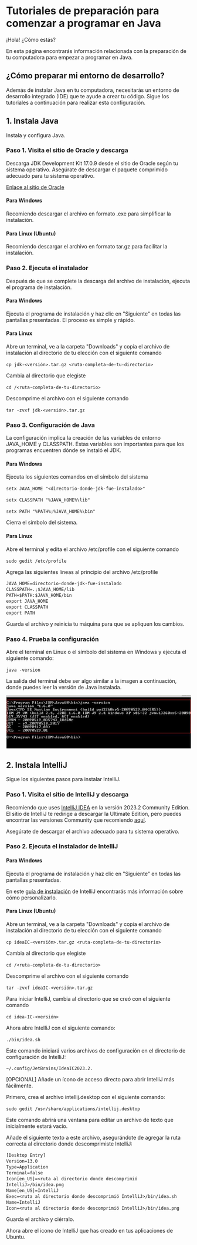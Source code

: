 # Tutoriales de preparación para comenzar a programar en Java

¡Hola! ¿Cómo estás?

En esta página encontrarás información relacionada con la preparación de tu computadora para empezar a programar en Java.

## ¿Cómo preparar mi entorno de desarrollo?

Además de instalar Java en tu computadora, necesitarás un entorno de desarrollo integrado (IDE) que te ayude a crear tu código. Sigue los tutoriales a continuación para realizar esta configuración.

## 1. Instala Java

Instala y configura Java.

### Paso 1. Visita el sitio de Oracle y descarga

Descarga JDK Development Kit 17.0.9 desde el sitio de Oracle según tu sistema operativo.
Asegúrate de descargar el paquete comprimido adecuado para tu sistema operativo.

[Enlace al sitio de Oracle](https://www.oracle.com/java/technologies/downloads/#jdk17-linux)

#### Para Windows

Recomiendo descargar el archivo en formato .exe para simplificar la instalación.

#### Para Linux (Ubuntu)

Recomiendo descargar el archivo en formato tar.gz para facilitar la instalación.

### Paso 2. Ejecuta el instalador

Después de que se complete la descarga del archivo de instalación, ejecuta el programa de instalación.

#### Para Windows

Ejecuta el programa de instalación y haz clic en "Siguiente" en todas las pantallas presentadas. El proceso es simple y rápido.

#### Para Linux

Abre un terminal, ve a la carpeta "Downloads" y copia el archivo de instalación al directorio de tu elección con el siguiente comando

`cp jdk-<versión>.tar.gz <ruta-completa-de-tu-directorio>`

Cambia al directorio que elegiste

`cd /<ruta-completa-de-tu-directorio>`

Descomprime el archivo con el siguiente comando

`tar -zvxf jdk-<versión>.tar.gz`

### Paso 3. Configuración de Java

La configuración implica la creación de las variables de entorno JAVA_HOME y CLASSPATH. Estas variables son importantes para que los programas encuentren dónde se instaló el JDK.

#### Para Windows

Ejecuta los siguientes comandos en el símbolo del sistema

`setx JAVA_HOME "<directorio-donde-jdk-fue-instalado>"`

`setx CLASSPATH "%JAVA_HOME%\lib"`

`setx PATH "%PATH%;%JAVA_HOME%\bin"`

Cierra el símbolo del sistema.

#### Para Linux

Abre el terminal y edita el archivo /etc/profile con el siguiente comando

`sudo gedit /etc/profile`

Agrega las siguientes líneas al principio del archivo /etc/profile

    JAVA_HOME=directorio-donde-jdk-fue-instalado
    CLASSPATH=.;$JAVA_HOME/lib
    PATH=$PATH:$JAVA_HOME/bin
    export JAVA_HOME
    export CLASSPATH
    export PATH

Guarda el archivo y reinicia tu máquina para que se apliquen los cambios.

### Paso 4. Prueba la configuración

Abre el terminal en Linux o el símbolo del sistema en Windows y ejecuta el siguiente comando:

`java -version`

La salida del terminal debe ser algo similar a la imagen a continuación, donde puedes leer la versión de Java instalada.

![java version](./assets//java-version.jpeg)

## 2. Instala IntelliJ

Sigue los siguientes pasos para instalar IntelliJ.

### Paso 1. Visita el sitio de IntelliJ y descarga

Recomiendo que uses [IntelliJ IDEA](https://www.jetbrains.com/idea/) en la versión 2023.2 Community Edition. El sitio de IntelliJ te redirige a descargar la Ultimate Edition, pero puedes encontrar las versiones Community que recomiendo [aquí](https://www.jetbrains.com/pt-br/idea/download/other.html).

Asegúrate de descargar el archivo adecuado para tu sistema operativo.

### Paso 2. Ejecuta el instalador de IntelliJ

#### Para Windows

Ejecuta el programa de instalación y haz clic en "Siguiente" en todas las pantallas presentadas.

En este [guía de instalación](https://www.jetbrains.com/help/idea/run-for-the-first-time.html#windows) de IntelliJ encontrarás más información sobre cómo personalizarlo.

#### Para Linux (Ubuntu)

Abre un terminal, ve a la carpeta "Downloads" y copia el archivo de instalación al directorio de tu elección con el siguiente comando

`cp ideaIC-<versión>.tar.gz <ruta-completa-de-tu-directorio>`

Cambia al directorio que elegiste

`cd /<ruta-completa-de-tu-directorio>`

Descomprime el archivo con el siguiente comando

`tar -zvxf ideaIC-<versión>.tar.gz`

Para iniciar IntelliJ, cambia al directorio que se creó con el siguiente comando

`cd idea-IC-<versión>`

Ahora abre IntelliJ con el siguiente comando:

`./bin/idea.sh`

Este comando iniciará varios archivos de configuración en el directorio de configuración de IntelliJ:

    ~/.config/JetBrains/IdeaIC2023.2.

[OPCIONAL] Añade un ícono de acceso directo para abrir IntelliJ más fácilmente.

Primero, crea el archivo intellij.desktop con el siguiente comando:

`sudo gedit /usr/share/applications/intellij.desktop`

Este comando abrirá una ventana para editar un archivo de texto que inicialmente estará vacío.

Añade el siguiente texto a este archivo, asegurándote de agregar la ruta correcta al directorio donde descomprimiste IntelliJ:

    [Desktop Entry]
    Version=13.0
    Type=Application
    Terminal=false
    Icon[en_US]=<ruta al directorio donde descomprimió IntelliJ>/bin/idea.png
    Name[en_US]=IntelliJ
    Exec=<ruta al directorio donde descomprimió IntelliJ>/bin/idea.sh
    Name=IntelliJ
    Icon=<ruta al directorio donde descomprimió IntelliJ>/bin/idea.png

Guarda el archivo y ciérralo. 

Ahora abre el icono de IntelliJ que has creado en tus aplicaciones de Ubuntu.